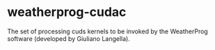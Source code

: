weatherprog-cudac
=================

The set of processing cuds kernels to be invoked by the WeatherProg software (developed by Giuliano Langella).
